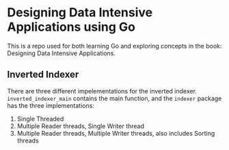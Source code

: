 # Designing Data Intensive Applications using Go
This is a repo used for both learning Go and exploring concepts in the book: Designing Data Intensive Applications. 

## Inverted Indexer 
There are three different impelementations for the inverted indexer. `inverted_indexer_main` contains the main function, and the `indexer` package has the three implementations: 
1. Single Threaded 
2. Multiple Reader threads, Single Writer thread
3. Multiple Reader threads, Multiple Writer threads, also includes Sorting threads
